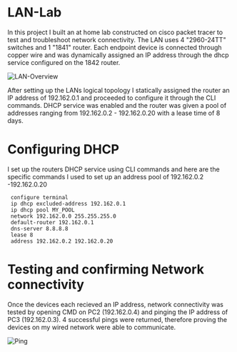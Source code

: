 # LAN-Lab
In this project I built an at home lab constructed on cisco packet tracer to test and troubleshoot network connectivity. The LAN uses 4 "2960-24TT" switches and 1 "1841" router. Each endpoint device is connected through copper wire and was dynamically assigned an IP address through the dhcp service configured on the 1842 router.

![LAN-Overview](https://i.imgur.com/mvFzWNV.png)

After setting up the LANs logical topology I statically assigned the router an IP address of 192.162.0.1 and proceeded to configure it through the CLI commands. DHCP service was enabled and the router was given a pool of addresses ranging from 192.162.0.2 - 192.162.0.20 with a lease time of 8 days. 

# Configuring DHCP
I set up the routers DHCP service using CLI commands and here are the specific commands I used to set up an address pool of 192.162.0.2 -192.162.0.20

```
 configure terminal
 ip dhcp excluded-address 192.162.0.1
 ip dhcp pool MY_POOL
 network 192.162.0.0 255.255.255.0
 default-router 192.162.0.1
 dns-server 8.8.8.8
 lease 8
 address 192.162.0.2 192.162.0.20 
```


# Testing and confirming Network connectivity

Once the devices each recieved an IP address, network connectivity was tested by opening CMD on PC2 (192.162.0.4) and pinging the IP address of PC3 (192.162.0.3).  4 successful pings were returned, therefore proving the devices on my wired network were able to communicate. 

![Ping](https://i.imgur.com/QFZT2Bl.png)






